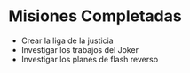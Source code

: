 # Misiones Completadas

* Crear la liga de la justicia
* Investigar los trabajos del Joker
* Investigar los planes de flash reverso